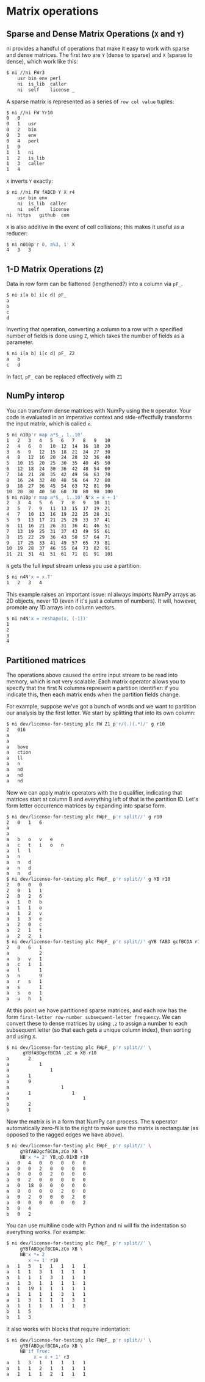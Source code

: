 # Matrix operations

## Sparse and Dense Matrix Operations (`X` and `Y`)
ni provides a handful of operations that make it easy to work with sparse and dense matrices. The first two are `Y` (dense to sparse) and `X` (sparse to dense), which work like this:

```bash
$ ni //ni FWr3
	usr	bin	env	perl
	ni	is_lib	caller	
	ni	self	license	_	
```

A sparse matrix is represented as a series of `row col value` tuples:

```bash
$ ni //ni FW Yr10
0	0	
0	1	usr
0	2	bin
0	3	env
0	4	perl
1	0	
1	1	ni
1	2	is_lib
1	3	caller
1	4	
```

`X` inverts `Y` exactly:

```bash
$ ni //ni FW fABCD Y X r4
	usr	bin	env
	ni	is_lib	caller
	ni	self	license
ni	https	github	com
```

`X` is also additive in the event of cell collisions; this makes it useful as a
reducer:

```bash
$ ni n010p'r 0, a%3, 1' X
4	3	3
```

## 1-D Matrix Operations (`Z`)
Data in row form can be flattened (lengthened?) into a column via `pF_`.

```bash
$ ni i[a b] i[c d] pF_
a
b
c
d
```

Inverting that operation, converting a column to a row with a specified number of fields is done using `Z`, which takes the number of fields as a parameter. 

```bash
$ ni i[a b] i[c d] pF_ Z2
a	b
c	d
```

In fact, `pF_` can be replaced effectively with `Z1`
 

## NumPy interop
You can transform dense matrices with NumPy using the `N` operator. Your code is evaluated in an imperative context and side-effectfully transforms the input matrix, which is called `x`.

```bash
$ ni n10p'r map a*$_, 1..10'
1	2	3	4	5	6	7	8	9	10
2	4	6	8	10	12	14	16	18	20
3	6	9	12	15	18	21	24	27	30
4	8	12	16	20	24	28	32	36	40
5	10	15	20	25	30	35	40	45	50
6	12	18	24	30	36	42	48	54	60
7	14	21	28	35	42	49	56	63	70
8	16	24	32	40	48	56	64	72	80
9	18	27	36	45	54	63	72	81	90
10	20	30	40	50	60	70	80	90	100
$ ni n10p'r map a*$_, 1..10' N'x = x + 1'
2	3	4	5	6	7	8	9	10	11
3	5	7	9	11	13	15	17	19	21
4	7	10	13	16	19	22	25	28	31
5	9	13	17	21	25	29	33	37	41
6	11	16	21	26	31	36	41	46	51
7	13	19	25	31	37	43	49	55	61
8	15	22	29	36	43	50	57	64	71
9	17	25	33	41	49	57	65	73	81
10	19	28	37	46	55	64	73	82	91
11	21	31	41	51	61	71	81	91	101
```

`N` gets the full input stream unless you use a partition:

```bash
$ ni n4N'x = x.T'
1	2	3	4
```

This example raises an important issue: ni always imports NumPy arrays as 2D objects, never 1D (even if it's just a column of numbers). It will, however, promote any 1D arrays into column vectors.

```bash
$ ni n4N'x = reshape(x, (-1))'
1
2
3
4
```

## Partitioned matrices
The operations above caused the entire input stream to be read into memory, which is not very scalable. Each matrix operator allows you to specify that the first N columns represent a partition identifier: if you indicate this, then
each matrix ends when the partition fields change.

For example, suppose we've got a bunch of words and we want to partition our analysis by the first letter. We start by splitting that into its own column:

```bash
$ ni dev/license-for-testing plc FW Z1 p'r/(.)(.*)/' g r10
2	016
a	
a	
a	bove
a	ction
a	ll
a	n
a	nd
a	nd
a	nd
```

Now we can apply matrix operators with the `B` qualifier, indicating that matrices start at column B and everything left of that is the partition ID. Let's form letter occurrence matrices by expanding into sparse form.

```bash
$ ni dev/license-for-testing plc FWpF_ p'r split//' g r10
2	0	1	6
a
a
a	b	o	v	e
a	c	t	i	o	n
a	l	l
a	n
a	n	d
a	n	d
a	n	d
$ ni dev/license-for-testing plc FWpF_ p'r split//' g YB r10
2	0	0	0
2	0	1	1
2	0	2	6
a	1	0	b
a	1	1	o
a	1	2	v
a	1	3	e
a	2	0	c
a	2	1	t
a	2	2	i
$ ni dev/license-for-testing plc FWpF_ p'r split//' gYB fABD gcfBCDA r10
2	0	6	1
a			2
a	b	v	1
a	c	i	1
a	l		1
a	n		9
a	r	s	1
a	s		1
a	s	o	1
a	u	h	1
```

At this point we have partitioned sparse matrices, and each row has the form
`first-letter row-number subsequent-letter frequency`. We can convert these to
dense matrices by using `,z` to assign a number to each subsequent letter (so
that each gets a unique column index), then sorting and using `X`.

```bash
$ ni dev/license-for-testing plc FWpF_ p'r split//' \
      gYBfABDgcfBCDA ,zC o XB r10
a		2
a			1
a				1
a		1
a		9
a					1
a		1				1
a							1
b		2
b		1
```

Now the matrix is in a form that NumPy can process. The `N` operator automatically zero-fills to the right to make sure the matrix is rectangular (as opposed to the ragged edges we have above).

```bash
$ ni dev/license-for-testing plc FWpF_ p'r split//' \
     gYBfABDgcfBCDA,zCo XB \
     NB'x *= 2' YB,qD.01XB r10
a	0	4	0	0	0	0	0
a	0	0	2	0	0	0	0
a	0	0	0	2	0	0	0
a	0	2	0	0	0	0	0
a	0	18	0	0	0	0	0
a	0	0	0	0	2	0	0
a	0	2	0	0	0	2	0
a	0	0	0	0	0	0	2
b	0	4
b	0	2
```

You can use multiline code with Python and ni will fix the indentation so everything works. For example:

```bash
$ ni dev/license-for-testing plc FWpF_ p'r split//' \
     gYBfABDgcfBCDA,zCo XB \
     NB'x *= 2
        x += 1' r10
a	1	5	1	1	1	1	1
a	1	1	3	1	1	1	1
a	1	1	1	3	1	1	1
a	1	3	1	1	1	1	1
a	1	19	1	1	1	1	1
a	1	1	1	1	3	1	1
a	1	3	1	1	1	3	1
a	1	1	1	1	1	1	3
b	1	5
b	1	3
```

It also works with blocks that require indentation:

```bash
$ ni dev/license-for-testing plc FWpF_ p'r split//' \
     gYBfABDgcfBCDA,zCo XB \
     NB'if True:
          x = x + 1' r3
a	1	3	1	1	1	1	1
a	1	1	2	1	1	1	1
a	1	1	1	2	1	1	1
```
